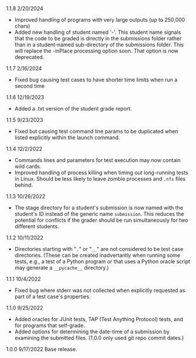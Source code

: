 1.1.8 2/20/2024
* Improved handling of programs with very large outputs (up to 250,000 chars)
* Added new handling of student named '-'.  This student name signals that
  the code to be graded is directly in the submissions folder rather than in
  a student-named sub-directory of the submissions folder.  This will replace
  the -inPlace processing option soon. That option is now deprecated.

1.1.7 2/16/2024
* Fixed bug causing test cases to have shorter time limits when run a second time

1.1.6 12/19/2023
* Added a .txt version of the student grade report.

1.1.5 9/23/2023
* Fixed but causing test command line params to be duplicated when listed
  explicitly within the launch command.

1.1.4 12/2/2022
* Commands lines and parameters for test execution may now contain wild cards.
* Improved handling of process killing when timing out long-running tests in
  Linux. Should be less likely to leave zombie processes and `.nfs` files
  behind.

1.1.3 10/26/2022
* The stage directory for a student's submission is now named with the 
  student's ID instead of the generic name `submission`. This reduces
  the potential for conflicts if the grader should be run simultaneously
  for two different students.

1.1.2 10/11/2022

* Directories starting with "`.`" or "`__`" are not considered to be test case
  directories. (These can be created inadvertantly when running some tests,
  e.g., a test of a Python program or that uses a Python oracle script
  may generate a `__pycache__` directory.)

1.1.1 10/4/2022

* Fixed bug where stderr was not collected when explicitly requested
  as part of a test case's properties.

1.1.0 9/25/2022  

* Added oracles for JUnit tests, TAP (Test Anything Protocol) tests, and
  for programs that self-grade.
* Added options for determining the date-time of a submission by examining the
  submitted files.  (1.0.0 only used git repo commit dates.)

1.0.0  9/17/2022   Base release.
